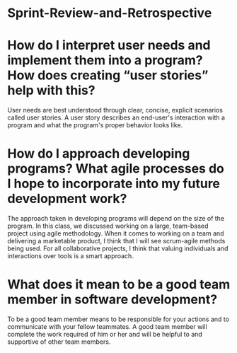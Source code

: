 # Sprint-Review-and-Retrospective

# How do I interpret user needs and implement them into a program? How does creating “user stories” help with this?
User needs are best understood through clear, concise, explicit scenarios called user stories. A user story describes an end-user's interaction with a program and what the program's proper behavior looks like.

# How do I approach developing programs? What agile processes do I hope to incorporate into my future development work?
The approach taken in developing programs will depend on the size of the program. In this class, we discussed working on a large, team-based project using agile methodology. When it comes to working on a team and delivering a marketable product, I think that I will see scrum-agile methods being used. For all collaborative projects, I think that valuing individuals and interactions over tools is a smart approach. 

# What does it mean to be a good team member in software development?
To be a good team member means to be responsible for your actions and to communicate with your fellow teammates. A good team member will complete the work required of him or her and will be helpful to and supportive of other team members.
